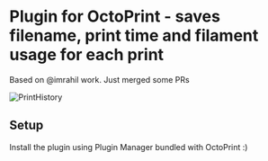 # Plugin for OctoPrint - saves filename, print time and filament usage for each print

Based on @imrahil work. Just merged some PRs

![PrintHistory](printhistory.png?raw=true) 

## Setup

Install the plugin using Plugin Manager bundled with OctoPrint :)
